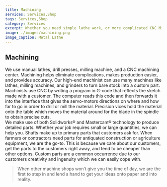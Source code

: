 ```yaml
---
title: Machining
services: Services,Shop
tags: Services,Shop
category: Services
excerpt: Whether you need simple lathe work, or more complicated CNC Milling, we are the shop for you.
image: ./images/machining.png
image_caption: Metal Lathe
---
```


## Machining

We use manual lathes, drill presses, milling machine, and a CNC machining center. Machining helps eliminate complications, makes production easier, and provides accuracy. Our high-end machinist can use many machines like lathes, milling machines, and grinders to turn bare stock into a custom part. 
<br>
Machinists use CNC by writing a program in G-code that reflects the sketch made with a customer. The computer reads this code and then forwards it into the interface that gives the servo-motors directions on where and how far to go in order to drill or mill the material. Precision vices hold the material onto the table which moves the material around for the blade in the spindle to obtain precise cuts. 
<br>
We make use of both Solidworks® and Mastercam® technology to produce detailed parts. Whether your job requires small or large quantities, we can help you.
Shafts make up to primary parts that customers ask for. When farmers or contractors need parts for antiquated construction or agriculture equipment, we are the go-to. This is because we care about our customers, get the parts to the customers right away, and tend to be cheaper than other options. Custom parts are a common occurrence due to our customers creativity and ingenuity which we can easily cope with. 
> When other machine shops won’t give you the time of day, we are the first to step in and lend a hand to get your ideas onto paper and into reality.